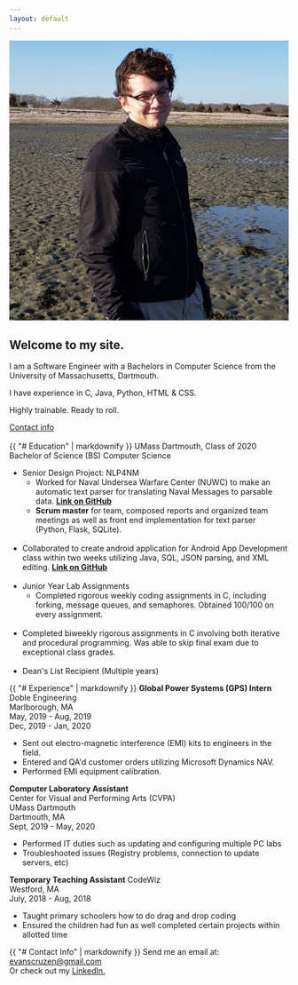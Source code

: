 ```yaml
---
layout: default
---
```


<link rel="apple-touch-icon" sizes="180x180" href="/favicon/apple-touch-icon.png">
<link rel="icon" type="image/png" sizes="32x32" href="/favicon/favicon-32x32.png">
<link rel="icon" type="image/png" sizes="16x16" href="/favicon/favicon-16x16.png">
<link rel="manifest" href="/site.webmanifest">
<link rel="mask-icon" href="/favicon/safari-pinned-tab.svg" color="#009cc9">
<meta name="msapplication-TileColor" content="#da532c">
<meta name="theme-color" content="#ffffff">

<div class="container">
    <img class="container__image" src="assets/me.jpg"/>
    <div class="container__text">
        <h2>Welcome to my site.</h2>
        <p>I am a Software Engineer with a Bachelors in Computer Science from the University of Massachusetts, Dartmouth.</p>
        <p>I have experience in C, Java, Python, HTML &amp; CSS.</p>
        <p>Highly trainable. Ready to roll.</p>
        <a href="#contact" html="scroll-behavior: smooth">Contact info</a>
    </div>
    <br />
</div>
<div style="clear:both" markdown="1">
{{ "# Education" | markdownify }}
UMass Dartmouth, Class of 2020  
Bachelor of Science (BS)  
Computer Science  
  
* Senior Design Project: NLP4NM  
  * Worked for Naval Undersea Warfare Center (NUWC) to make an automatic text parser for translating Naval Messages to parsable data. [**Link on GitHub**](https://github.com/Wamadahama/NLP4NM/)  
  * **Scrum master** for team, composed reports and organized team meetings as well as front end implementation for text parser (Python, Flask, SQLite).  <br/><br/>
* Collaborated to create android application for Android App Development class within two weeks utilizing Java, SQL, JSON parsing, and XML editing. [**Link on GitHub**](https://github.com/tehvedo/fehunitbuilder)<br/><br/>
* Junior Year Lab Assignments
  * Completed rigorous weekly coding assignments in C, including forking, message queues, and semaphores. Obtained 100/100 on every assignment.  <br/><br/>
* Completed biweekly rigorous assignments in C involving both iterative and procedural programming. Was able to skip final exam due to exceptional class grades.  <br/><br/>
* Dean's List Recipient (Multiple years)

{{ "# Experience" | markdownify }}
**Global Power Systems (GPS) Intern**  
Doble Engineering  
Marlborough, MA  
May, 2019 - Aug, 2019  
Dec, 2019 - Jan, 2020  
* Sent out electro-magnetic interference (EMI) kits to engineers in the field.  
* Entered and QA'd customer orders utilizing Microsoft Dynamics NAV.  
* Performed EMI equipment calibration.

**Computer Laboratory Assistant**  
Center for Visual and Performing Arts (CVPA)  
UMass Dartmouth  
Dartmouth, MA  
Sept, 2019 - May, 2020  
* Performed IT duties such as updating and configuring multiple PC labs  
* Troubleshooted issues (Registry problems, connection to update servers, etc)  

**Temporary Teaching Assistant**
CodeWiz  
Westford, MA  
July, 2018 - Aug, 2018  
* Taught primary schoolers how to do drag and drop coding  
* Ensured the children had fun as well completed certain projects within allotted time  

{{ "# Contact Info" | markdownify }}
Send me an email at: [evanscruzen@gmail.com](mailto:evanscruzen@gmail.com)  
Or check out my [LinkedIn.](https://www.linkedin.com/in/evan-cruzen-486b63128)
</div><div><div id='contact'></div>